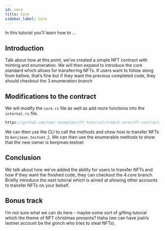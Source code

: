 ```yaml
---
id: core
title: Core
sidebar_label: Core
---
```


In this tutorial you'll learn how to ...

## Introduction

Talk about how at this point, we’ve created a simple NFT contract with minting and enumeration. We will then expand to introduce the core standard which allows for transferring NFTs. If users want to follow along from before, that’s fine but if they want the previous completed code, they should checkout the 3.enumeration branch

## Modifications to the contract

We will modify the `core.rs` file as well as add more functions into the `internal.rs` file. 

```js reference
https://github.com/near-examples/nft-tutorial/tree/4.core/nft-contract/src/lib.rs#L1-L3
```

We can then use the CLI to call the methods and show how to transfer NFTs to `benjiman.testnet` ;). We can then use the enumerable methods to show that the new owner is benjiman.testnet

## Conclusion

We talk about how we’ve added the ability for users to transfer NFTs and how if they want the finished code, they can checkout the 4.core branch. Briefly introduce the next tutorial which is aimed at allowing other accounts to transfer NFTs on your behalf. 

## Bonus track

I’m not sure what we can do here - maybe some sort of gifting tutorial which the theme of NFT christmas presents? Haha (we can have josh’s testnet account be the grinch who tries to steal NFTs). 

